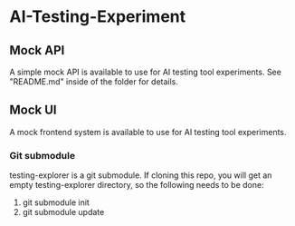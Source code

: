 # AI-Testing-Experiment

## Mock API
A simple mock API is available to use for AI testing tool experiments. See "README.md" inside of the folder for details.

## Mock UI
A mock frontend system is available to use for AI testing tool experiments. 
### Git submodule
testing-explorer is a git submodule. If cloning this repo, you will get an empty testing-explorer directory, so the following needs to be done:

1. git submodule init
2. git submodule update
